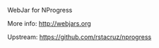 WebJar for NProgress

More info: http://webjars.org

Upstream: https://github.com/rstacruz/nprogress
